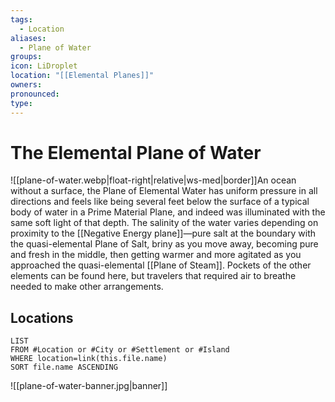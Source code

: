 ```yaml
---
tags:
  - Location
aliases:
  - Plane of Water
groups: 
icon: LiDroplet
location: "[[Elemental Planes]]"
owners: 
pronounced: 
type:
---
```


# The Elemental Plane of Water

![[plane-of-water.webp|float-right|relative|ws-med|border]]An ocean without a surface, the Plane of Elemental Water has uniform pressure in all directions and feels like being several feet below the surface of a typical body of water in a Prime Material Plane, and indeed was illuminated with the same soft light of that depth. The salinity of the water varies depending on proximity to the [[Negative Energy plane]]—pure salt at the boundary with the quasi-elemental Plane of Salt, briny as you move away, becoming pure and fresh in the middle, then getting warmer and more agitated as you approached the quasi-elemental [[Plane of Steam]]. Pockets of the other elements can be found here, but travelers that required air to breathe needed to make other arrangements.

## Locations

```dataview
LIST
FROM #Location or #City or #Settlement or #Island
WHERE location=link(this.file.name)
SORT file.name ASCENDING
```

![[plane-of-water-banner.jpg|banner]]
